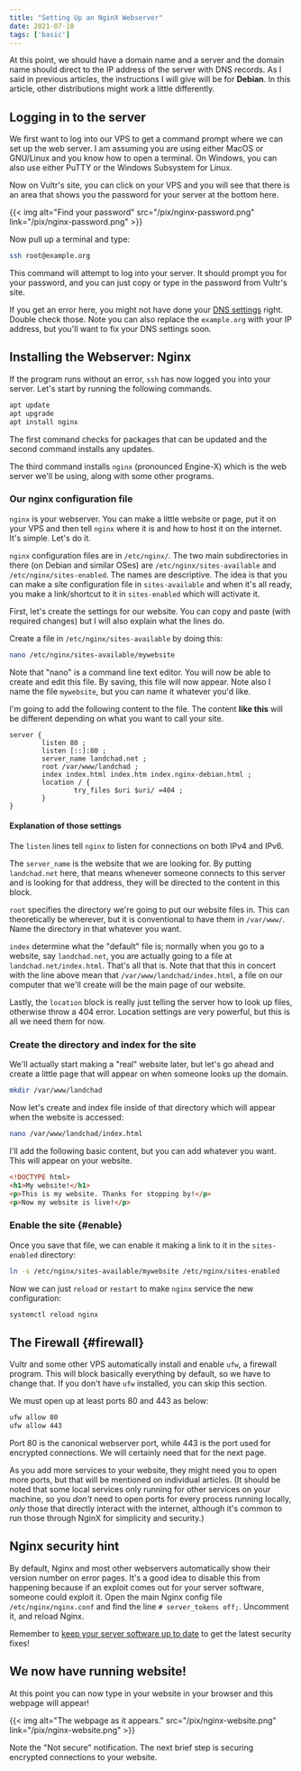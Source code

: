 ```yaml
---
title: "Setting Up an NginX Webserver"
date: 2021-07-10
tags: ['basic']
---
```

At this point, we should have a domain name and a server and the domain
name should direct to the IP address of the server with DNS records. As
I said in previous articles, the instructions I will give will be for
**Debian**. In this article, other distributions might work a little
differently.

## Logging in to the server

We first want to log into our VPS to get a command prompt where we can
set up the web server. I am assuming you are using either MacOS or
GNU/Linux and you know how to open a terminal. On Windows, you can also
use either PuTTY or the Windows Subsystem for Linux.

Now on Vultr\'s site, you can click on your VPS and you will see that
there is an area that shows you the password for your server at the
bottom here.

{{< img alt="Find your password" src="/pix/nginx-password.png" link="/pix/nginx-password.png" >}}

Now pull up a terminal and type:

```sh
ssh root@example.org
```

This command will attempt to log into your server. It should prompt you
for your password, and you can just copy or type in the password from
Vultr\'s site.

If you get an error here, you might not have done your [DNS
settings](dns.html) right. Double check those. Note you can also replace
the `example.org` with your IP address, but you\'ll want to fix your DNS
settings soon.

## Installing the Webserver: Nginx

If the program runs without an error, `ssh` has now logged you into your
server. Let\'s start by running the following commands.

```sh
apt update
apt upgrade
apt install nginx
```

The first command checks for packages that can be updated and the second
command installs any updates.

The third command installs `nginx` (pronounced Engine-X) which is the
web server we\'ll be using, along with some other programs.

### Our nginx configuration file

`nginx` is your webserver. You can make a little website or page, put it
on your VPS and then tell `nginx` where it is and how to host it on the
internet. It\'s simple. Let\'s do it.

`nginx` configuration files are in `/etc/nginx/`. The two main
subdirectories in there (on Debian and similar OSes) are
`/etc/nginx/sites-available` and `/etc/nginx/sites-enabled`. The names
are descriptive. The idea is that you can make a site configuration file
in `sites-available` and when it\'s all ready, you make a link/shortcut
to it in `sites-enabled` which will activate it.

First, let\'s create the settings for our website. You can copy and
paste (with required changes) but I will also explain what the lines do.

Create a file in `/etc/nginx/sites-available` by doing this:

```sh
nano /etc/nginx/sites-available/mywebsite
```

Note that \"nano\" is a command line text editor. You will now be able
to create and edit this file. By saving, this file will now appear. Note
also I name the file `mywebsite`, but you can name it whatever you\'d
like.

I\'m going to add the following content to the file. The content **like
this** will be different depending on what you want to call your site.

```nginx
server {
        listen 80 ;
        listen [::]:80 ;
        server_name landchad.net ;
        root /var/www/landchad ;
        index index.html index.htm index.nginx-debian.html ;
        location / {
                try_files $uri $uri/ =404 ;
        }
}
```

#### Explanation of those settings

The `listen` lines tell `nginx` to listen for connections on both IPv4
and IPv6.

The `server_name` is the website that we are looking for. By putting
`landchad.net` here, that means whenever someone connects to this server
and is looking for that address, they will be directed to the content in
this block.

`root` specifies the directory we\'re going to put our website files in.
This can theoretically be wherever, but it is conventional to have them
in `/var/www/`. Name the directory in that whatever you want.

`index` determine what the \"default\" file is; normally when you go to
a website, say `landchad.net`, you are actually going to a file at
`landchad.net/index.html`. That\'s all that is. Note that that this in
concert with the line above mean that `/var/www/landchad/index.html`, a
file on our computer that we\'ll create will be the main page of our
website.

Lastly, the `location` block is really just telling the server how to
look up files, otherwise throw a 404 error. Location settings are very
powerful, but this is all we need them for now.

### Create the directory and index for the site

We\'ll actually start making a \"real\" website later, but let\'s go
ahead and create a little page that will appear on when someone looks up
the domain.

```sh
mkdir /var/www/landchad
```

Now let\'s create and index file inside of that directory which will
appear when the website is accessed:

```sh
nano /var/www/landchad/index.html
```

I\'ll add the following basic content, but you can add whatever you
want. This will appear on your website.

```html
<!DOCTYPE html>
<h1>My website!</h1>
<p>This is my website. Thanks for stopping by!</p>
<p>Now my website is live!</p>
```

### Enable the site {#enable}

Once you save that file, we can enable it making a link to it in the
`sites-enabled` directory:

```sh
ln -s /etc/nginx/sites-available/mywebsite /etc/nginx/sites-enabled
```

Now we can just `reload` or `restart` to make `nginx` service the new
configuration:

```sh
systemctl reload nginx
```

## The Firewall {#firewall}

Vultr and some other VPS automatically install and enable `ufw`, a
firewall program. This will block basically everything by default, so we
have to change that. If you don\'t have `ufw` installed, you can skip
this section.

We must open up at least ports 80 and 443 as below:

```sh
ufw allow 80
ufw allow 443
```

Port 80 is the canonical webserver port, while 443 is the port used for
encrypted connections. We will certainly need that for the next page.

<aside>

As you add more services to your website, they might need you to open more ports, but that will be mentioned on individual articles.
(It should be noted that some local services only running for other services on your machine, so you *don't* need to open ports for every process running locally, *only* those that directly interact with the internet, although it's common to run those through NginX for simplicity and security.)

</aside>

## Nginx security hint

By default, Nginx and most other webservers automatically show their
version number on error pages. It\'s a good idea to disable this from
happening because if an exploit comes out for your server software,
someone could exploit it. Open the main Nginx config file
`/etc/nginx/nginx.conf` and find the line `# server_tokens off;`.
Uncomment it, and reload Nginx.

Remember to [keep your server software up to
date](maintenance.html#update) to get the latest security fixes!

## We now have running website!

At this point you can now type in your website in your browser and this
webpage will appear!

{{< img alt="The webpage as it appears." src="/pix/nginx-website.png" link="/pix/nginx-website.png" >}}

Note the \"Not secure\" notification. The next brief step is securing
encrypted connections to your website.
